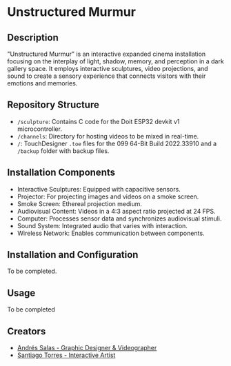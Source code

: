 # Unstructured Murmur

## Description
"Unstructured Murmur" is an interactive expanded cinema installation focusing on the interplay of light, shadow, memory, and perception in a dark gallery space. It employs interactive sculptures, video projections, and sound to create a sensory experience that connects visitors with their emotions and memories.

## Repository Structure
- `/sculpture`: Contains C code for the Doit ESP32 devkit v1 microcontroller.
- `/channels`: Directory for hosting videos to be mixed in real-time.
- `/`: TouchDesigner `.toe` files for the 099 64-Bit Build 2022.33910 and a `/backup` folder with backup files.

## Installation Components
- Interactive Sculptures: Equipped with capacitive sensors.
- Projector: For projecting images and videos on a smoke screen.
- Smoke Screen: Ethereal projection medium.
- Audiovisual Content: Videos in a 4:3 aspect ratio projected at 24 FPS.
- Computer: Processes sensor data and synchronizes audiovisual stimuli.
- Sound System: Integrated audio that varies with interaction.
- Wireless Network: Enables communication between components.

## Installation and Configuration
To be completed.

## Usage
To be completed

## Creators
- [Andrés Salas - Graphic Designer & Videographer](https://www.instagram.com/framed.audiovisual/)
- [Santiago Torres - Interactive Artist](https://www.instagram.com/dirty_n_epic/)

